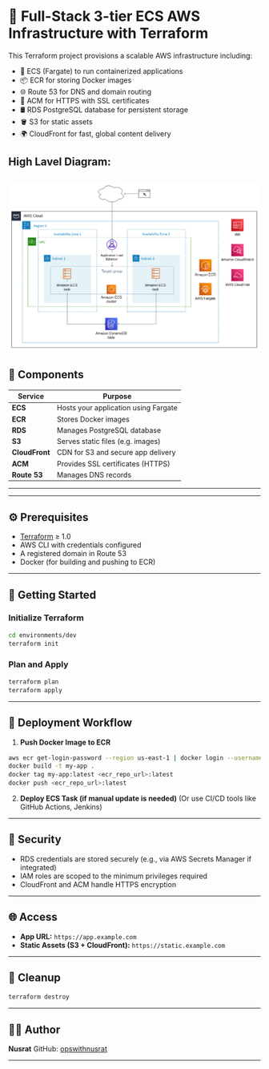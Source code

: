 

# 🚀 Full-Stack 3-tier ECS AWS Infrastructure with Terraform

This Terraform project provisions a scalable AWS infrastructure including:

- 🐳 ECS (Fargate) to run containerized applications  
- 📦 ECR for storing Docker images  
- 🌐 Route 53 for DNS and domain routing  
- 🔐 ACM for HTTPS with SSL certificates  
- 🛢️ RDS PostgreSQL database for persistent storage  
- 🪣 S3 for static assets  
- 🌍 CloudFront for fast, global content delivery
  
## High Lavel Diagram:
![Architecture](images/ecs-fargat.png)
---

## 🧱 Components

| Service      | Purpose                                |
|--------------|----------------------------------------|
| **ECS**      | Hosts your application using Fargate   |
| **ECR**      | Stores Docker images                   |
| **RDS**      | Manages PostgreSQL database            |
| **S3**       | Serves static files (e.g. images)      |
| **CloudFront** | CDN for S3 and secure app delivery   |
| **ACM**      | Provides SSL certificates (HTTPS)      |
| **Route 53** | Manages DNS records                    |

---

---

## ⚙️ Prerequisites

- [Terraform](https://www.terraform.io/downloads.html) ≥ 1.0
- AWS CLI with credentials configured
- A registered domain in Route 53
- Docker (for building and pushing to ECR)

---

## 🚀 Getting Started

### Initialize Terraform

```bash
cd environments/dev
terraform init
```

### Plan and Apply

```bash
terraform plan
terraform apply
```

---

## 🔄 Deployment Workflow

1. **Push Docker Image to ECR**

```bash
aws ecr get-login-password --region us-east-1 | docker login --username AWS --password-stdin <ecr_repo_url>
docker build -t my-app .
docker tag my-app:latest <ecr_repo_url>:latest
docker push <ecr_repo_url>:latest
```

2. **Deploy ECS Task (if manual update is needed)**
   (Or use CI/CD tools like GitHub Actions, Jenkins)

---

## 🔐 Security

* RDS credentials are stored securely (e.g., via AWS Secrets Manager if integrated)
* IAM roles are scoped to the minimum privileges required
* CloudFront and ACM handle HTTPS encryption

---

## 🌐 Access

* **App URL:** `https://app.example.com`
* **Static Assets (S3 + CloudFront):** `https://static.example.com`

---

## 🧹 Cleanup

```bash
terraform destroy
```

---

## 🙋‍♂️ Author

**Nusrat**
GitHub: [opswithnusrat](https://github.com/opswithnusrat)

---
